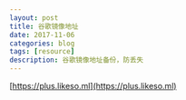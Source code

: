 ```yaml
---
layout: post
title: 谷歌镜像地址
date: 2017-11-06
categories: blog
tags: [resource]
description: 谷歌镜像地址备份，防丢失
---
```


[https://plus.likeso.ml](https://plus.likeso.ml)
